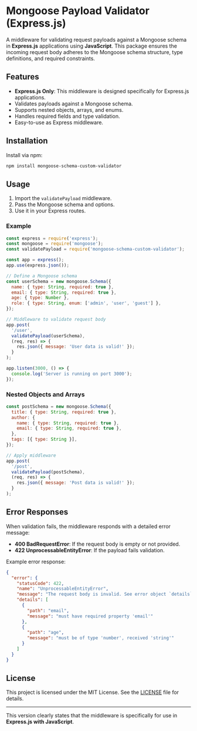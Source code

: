 # Mongoose Payload Validator (Express.js)

A middleware for validating request payloads against a Mongoose schema in **Express.js** applications using **JavaScript**. This package ensures the incoming request body adheres to the Mongoose schema structure, type definitions, and required constraints.

## Features

- **Express.js Only**: This middleware is designed specifically for Express.js applications.
- Validates payloads against a Mongoose schema.
- Supports nested objects, arrays, and enums.
- Handles required fields and type validation.
- Easy-to-use as Express middleware.

## Installation

Install via npm:

```bash
npm install mongoose-schema-custom-validator
```

## Usage

1. Import the `validatePayload` middleware.
2. Pass the Mongoose schema and options.
3. Use it in your Express routes.

### Example

```js
const express = require('express');
const mongoose = require('mongoose');
const validatePayload = require('mongoose-schema-custom-validator');

const app = express();
app.use(express.json());

// Define a Mongoose schema
const userSchema = new mongoose.Schema({
  name: { type: String, required: true },
  email: { type: String, required: true },
  age: { type: Number },
  role: { type: String, enum: ['admin', 'user', 'guest'] },
});

// Middleware to validate request body
app.post(
  '/user',
  validatePayload(userSchema),
  (req, res) => {
    res.json({ message: 'User data is valid!' });
  }
);

app.listen(3000, () => {
  console.log('Server is running on port 3000');
});
```

### Nested Objects and Arrays

```js
const postSchema = new mongoose.Schema({
  title: { type: String, required: true },
  author: {
    name: { type: String, required: true },
    email: { type: String, required: true },
  },
  tags: [{ type: String }],
});

// Apply middleware
app.post(
  '/post',
  validatePayload(postSchema),
  (req, res) => {
    res.json({ message: 'Post data is valid!' });
  }
);
```

## Error Responses

When validation fails, the middleware responds with a detailed error message:

- **400 BadRequestError**: If the request body is empty or not provided.
- **422 UnprocessableEntityError**: If the payload fails validation.

Example error response:

```json
{
  "error": {
    "statusCode": 422,
    "name": "UnprocessableEntityError",
    "message": "The request body is invalid. See error object `details` property for more info.",
    "details": [
      {
        "path": "email",
        "message": "must have required property 'email'"
      },
      {
        "path": "age",
        "message": "must be of type 'number', received 'string'"
      }
    ]
  }
}
```

## License

This project is licensed under the MIT License. See the [LICENSE](./LICENSE) file for details.

---

This version clearly states that the middleware is specifically for use in **Express.js with JavaScript**.
